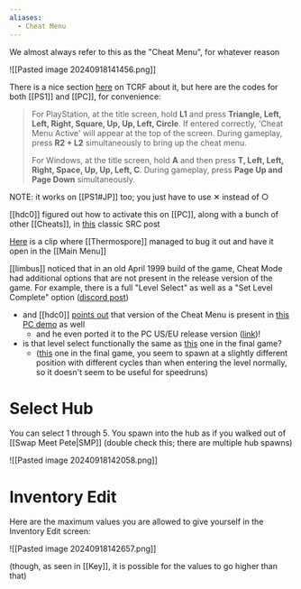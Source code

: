 ```yaml
---
aliases:
  - Cheat Menu
---
```

We almost always refer to this as the "Cheat Menu", for whatever reason

![[Pasted image 20240918141456.png]]

There is a nice section [here](https://tcrf.net/Croc_2_(Windows,_PlayStation)#Cheat_Mode) on TCRF about it, but here are the codes for both [[PS1]] and [[PC]], for convenience:

> For PlayStation, at the title screen, hold **L1** and press **Triangle, Left, Left, Right, Square, Up, Up, Left, Circle**. If entered correctly, 'Cheat Menu Active' will appear at the top of the screen. During gameplay, press **R2 + L2** simultaneously to bring up the cheat menu.
> 
> For Windows, at the title screen, hold **A** and then press **T, Left, Left, Right, Space, Up, Up, Left, C**. During gameplay, press **Page Up and Page Down** simultaneously.

NOTE: it works on [[PS1#JP]] too; you just have to use ✕ instead of ○

[[hdc0]] figured out how to activate this on [[PC]], along with a bunch of other [[Cheats]], in [this](https://www.speedrun.com/croc_2/forums/l2qjp) classic SRC post

[Here](https://www.youtube.com/watch?v=E0B_O-F742E) is a clip where [[Thermospore]] managed to bug it out and have it open in the [[Main Menu]]

[[limbus]] noticed that in an old April 1999 build of the game, Cheat Mode had additional options that are not present in the release version of the game. For example, there is a full "Level Select" as well as a "Set Level Complete" option ([discord post](https://discord.com/channels/313375426112389123/408694062862958592/1285548575350325309))
- and [[hdc0]] [points out](https://discord.com/channels/313375426112389123/408694062862958592/1286181586127294514) that version of the Cheat Menu is present in [this PC demo](https://tcrf.net/Proto:Croc_2_(Windows,_PlayStation)/PC_Demo#Cheats) as well
	- and he even ported it to the PC US/EU release version ([link](https://discord.com/channels/313375426112389123/408694062862958592/1289842773502984212))!
- is that level select functionally the same as [this](https://discord.com/channels/313375426112389123/408694062862958592/1286305863924973578) one in the final game?
	- ([this](https://discord.com/channels/313375426112389123/408694062862958592/1286305863924973578) one in the final game, you seem to spawn at a slightly different position with different cycles than when entering the level normally, so it doesn't seem to be useful for speedruns)
# Select Hub
You can select 1 through 5. You spawn into the hub as if you walked out of [[Swap Meet Pete|SMP]] (double check this; there are multiple hub spawns)

![[Pasted image 20240918142058.png]]
# Inventory Edit
Here are the maximum values you are allowed to give yourself in the Inventory Edit screen:

![[Pasted image 20240918142657.png]]

(though, as seen in [[Key]], it is possible for the values to go higher than that)